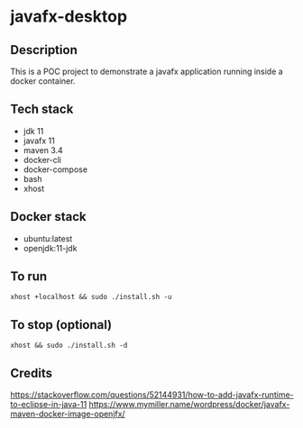 # javafx-desktop

## Description
This is a POC project to demonstrate a
javafx application running inside a docker container.

## Tech stack
- jdk 11
- javafx 11
- maven 3.4
- docker-cli
- docker-compose
- bash
- xhost

## Docker stack
- ubuntu:latest
- openjdk:11-jdk

## To run
```xhost +localhost && sudo ./install.sh -u```

## To stop (optional)
```xhost && sudo ./install.sh -d```

## Credits
https://stackoverflow.com/questions/52144931/how-to-add-javafx-runtime-to-eclipse-in-java-11
https://www.mymiller.name/wordpress/docker/javafx-maven-docker-image-openjfx/
